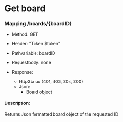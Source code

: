 # Get board

### Mapping /boards/{boardID}

* Method: GET

* Header: "Token $token"

* Pathvariable: boardID

* Requestbody: none

* Response:
    * HttpStatus (401, 403, 204, 200)
    * Json:
        * Board object

#### Description:

Returns Json formatted board object of the requested ID